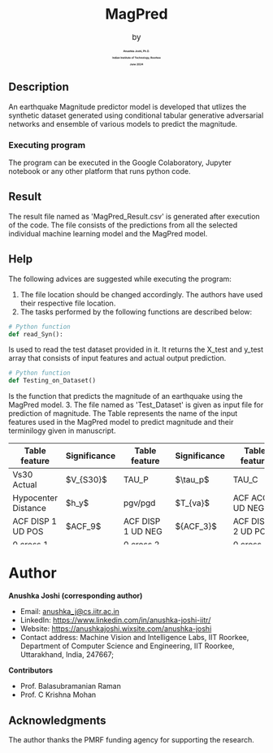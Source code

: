 
<h1 align="center">MagPred</h1>

<p align="center" style="font-size: 15px;">by</p>

<h4 align="center" style="font-size: 5px; font-weight: bolder;">Anushka Joshi, Ph.D.</h4>

<h4 align="center" style="font-size: 5px; font-weight: bold;">Indian Institute of Technology, Roorkee</h4>

<h4 align="center" style="font-size: 5px; font-weight: bold;">June 2024</h4>

## Description

An earthquake Magnitude predictor model is developed that utlizes the synthetic dataset generated using conditional tabular generative adversarial networks and ensemble of various models to predict the magnitude.

### Executing program

The program can be executed in the Google Colaboratory, Jupyter notebook or any other platform that runs python code.

## Result
The result file named as 'MagPred_Result.csv' is generated after execution of the code. The file consists of the predictions from all the selected individual machine learning model and the MagPred model.

## Help

The following advices are suggested while executing the program:
1. The file location should be changed accordingly. The authors have used their respective file location.
2. The tasks performed by the following functions are described below:
```python
# Python function
def read_Syn():
```
Is used to read the test dataset provided in it. It returns the X_test and y_test array that consists of input features and actual output prediction.
```python
# Python function
def Testing_on_Dataset()
```
Is the function that predicts the magnitude of an earthquake using the MagPred model.
3. The file named as 'Test_Dataset' is given as input file for prediction of magnitude. The Table represents the name of the input features used in the MagPred model to predict magnitude and their terminilogy given in manuscript.

<!-- markdown -->
<table style="height:200px">
  <thead>
    <tr>
      <th>Table feature</th>
      <th>Significance</th>
      <th>Table feature</th>
      <th>Significance</th>
      <th>Table feature</th>
      <th>Significance</th>
      <th>Table feature</th>
      <th>Significance</th>
      <th>Table feature</th>
      <th>Significance</th>
      <th>Table feature</th>
      <th>Significance</th>
    </tr>
  </thead>
  <tbody>
    <tr>
      <td>Vs30 Actual</td>
      <td>$V_{S30}$</td>
      <td>TAU_P</td>
      <td>$\tau_p$</td>
      <td>TAU_C</td>
      <td>$\tau_c$</td>
      <td>PGV UD</td>
      <td>$P_{GV}$</td>
      <td>PGD UD</td>
      <td>$P_{GD}$</td>
      <td>Magnitude</td>
      <td>$M_{JMA}$</td>
    </tr>
    <tr>
      <td>Hypocenter Distance</td>
      <td>$h_y$</td>
      <td>pgv/pgd</td>
      <td>$T_{va}$</td>
      <td>ACF ACC 1 UD NEG</td>
      <td>${ACF_1}$</td>
      <td>ACF ACC 2 UD POS</td>
      <td>$ACF_4$</td>
      <td>ACF VEL 2 UD POS</td>
      <td>$ACF_5$</td>
      <td>ACF VEL 2 UD NEG</td>
      <td>$ACF_7$</td>
    </tr>
    <tr>        
      <td>ACF DISP 1 UD POS</td>
      <td>$ACF_9$</td>
      <td>ACF DISP 1 UD NEG</td>
      <td>${ACF_3}$</td>
      <td>ACF DISP 2 UD POS</td>
      <td>$ACF_7$</td>
      <td>ACF DISP 2 UD NEG</td>
      <td>$ACF_7$</td>
      <td>0 cross 1 ACC</td>
      <td>${Z_{a1}}$</td>
      <td>0 cross 1 VEL</td>
      <td>${Z_{v1}}$</td>
    </tr>
    <tr>
      <td>0 cross 1 DISP</td>
      <td>${Z_{d1}}$</td>
      <td>0 cross 2 ACC</td>
      <td>${Z_{a2}}$</td>
      <td>0 cross 2 DISP</td>
      <td>${Z_{d2}}$</td>
      <td>ACF RATIO ACC</td>
      <td>${R_{a1}}$</td>
      <td>ACF RATIO DISP</td>
      <td>${R_{d1}}$</td>
      <td>VEL_ACF_1</td>
      <td>${A_{1}}$</td>
    </tr>
    <tr>
      <td>VEL_ACF_2</td>
      <td>${A_{2}}$</td>
      <td>VEL_ACF_3</td>
      <td>${A_{3}}$</td>
      <td>VEL_ACF_5</td>
      <td>${A_{4}}$</td>
      <td>VEL_ACF_6</td>
      <td>${A_{5}}$</td>
      <td>VEL_ACF_7</td>
      <td>${A_{6}}$</td>
      <td>RSSC VELOCITY</td>
      <td>$RSSC$</td>
    </tr>
    <tr>
      <td>CA VELOCITY</td>
      <td>$cv_{av}$</td>
      <td>IV^2</td>
      <td>$IV2$</td>
      <td>ID^2</td>
      <td>$ID2$</td>
      <td>T_VA</td>
      <td>$T_{va}$</td>
      <td>PI_v</td>
      <td>$PI_V$</td>
      <td>-</td>
      <td>-</td>
    </tr>
  </tbody>
</table>


# Author

**Anushka Joshi (corresponding author)**

- Email: anushka_j@cs.iitr.ac.in
- LinkedIn: https://www.linkedin.com/in/anushka-joshi-iitr/
- Website: https://anushkajoshi.wixsite.com/anushka-joshi
- Contact address: Machine Vision and Intelligence Labs, IIT Roorkee, 
  Department of Computer Science and Engineering, IIT Roorkee, 
  Uttarakhand, India, 247667; 

**Contributors**

- Prof. Balasubramanian Raman
- Prof. C Krishna Mohan

## Acknowledgments

The author thanks the PMRF funding agency for supporting the research.
